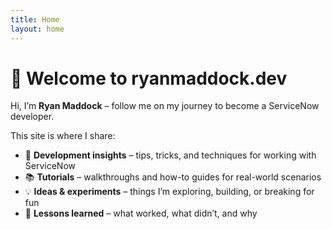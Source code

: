 ```yaml
---
title: Home
layout: home
---
```


# 👋 Welcome to ryanmaddock.dev

Hi, I’m **Ryan Maddock** – follow me on my journey to become a ServiceNow developer.

This site is where I share:
- 🔧 **Development insights** – tips, tricks, and techniques for working with ServiceNow
- 📚 **Tutorials** – walkthroughs and how-to guides for real-world scenarios
- 💡 **Ideas & experiments** – things I’m exploring, building, or breaking for fun
- 🧠 **Lessons learned** – what worked, what didn’t, and why
